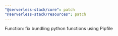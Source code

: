 ```yaml
---
"@serverless-stack/core": patch
"@serverless-stack/resources": patch
---
```


Function: fix bundling python functions using Pipfile

